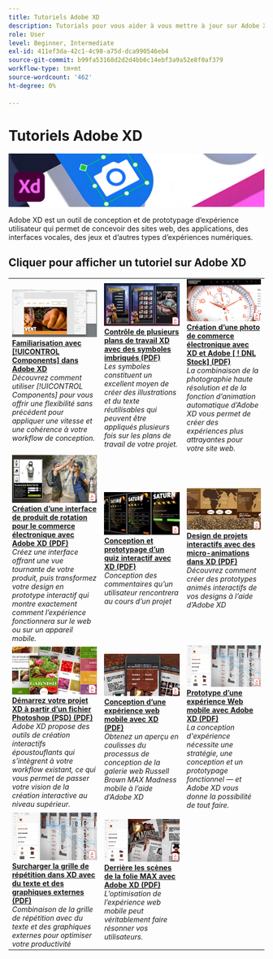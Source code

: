 ```yaml
---
title: Tutoriels Adobe XD
description: Tutorials pour vous aider à vous mettre à jour sur Adobe XD
role: User
level: Beginner, Intermediate
exl-id: 411ef3da-42c1-4c98-a75d-dca990546eb4
source-git-commit: b99fa53168d2d2d4bb6c14ebf3a9a52e8f0af379
workflow-type: tm+mt
source-wordcount: '462'
ht-degree: 0%

---
```


# Tutoriels Adobe XD

![Image du héros Creative Cloud](../assets/XD.jpg)

Adobe XD est un outil de conception et de prototypage d’expérience utilisateur qui permet de concevoir des sites web, des applications, des interfaces vocales, des jeux et d’autres types d’expériences numériques.

## Cliquer pour afficher un tutoriel sur Adobe XD

<table>
<tr>
 <td>
   <a href="components.md">
      <img alt="Familiarisation avec les composants dans Adobe XD" src="assets/Componentsxd.jpg" />
   </a>
    <div>
   <a href="components.md"><strong>Familiarisation avec [!UICONTROL Components] dans Adobe XD</strong></a>
    </div>
    <em>Découvrez comment utiliser [!UICONTROL Components] pour vous offrir une flexibilité sans précédent pour appliquer une vitesse et une cohérence à votre workflow de conception.</em>
    <br>
  </td>
  <td>
   <a href="assets/ControlMultipleXDArtboardswithNestedSymbols.pdf">
      <img alt="Contrôle de plusieurs plans de travail XD avec des symboles imbriqués" src="assets/ControlMultipleXDArtboardswithNestedSymbols.jpg" />
   </a>
    <div>
   <a href="assets/ControlMultipleXDArtboardswithNestedSymbols.pdf"><strong>Contrôle de plusieurs plans de travail XD avec des symboles imbriqués (PDF)</strong></a>
    </div>
    <em>Les symboles constituent un excellent moyen de créer des illustrations et du texte réutilisables qui peuvent être appliqués plusieurs fois sur les plans de travail de votre projet.</em>
    <br>
  </td>
  <td>
   <a href="assets/CreateaZoomableeCommercePhotowithXDandAdobeStock.pdf">
      <img alt="Création d’une photo de commerce électronique avec XD et Adobe [ ! DNL Stock]" src="assets/CreateaZoomableeCommercePhotowithXDandAdobeStock.jpg" />
   </a>
    <div>
   <a href="assets/CreateaZoomableeCommercePhotowithXDandAdobeStock.pdf"><strong>Création d’une photo de commerce électronique avec XD et Adobe [ ! DNL Stock] (PDF)</strong></a>
    </div>
    <em>La combinaison de la photographie haute résolution et de la fonction d’animation automatique d’Adobe XD vous permet de créer des expériences plus attrayantes pour votre site web.</em>
    <br>
  </td>
</tr>
<tr>
 <td>
   <a href="assets/CreatingaRotatingProductInterfaceforECommercewithAdobeXD.pdf">
      <img alt="Création d'une interface de produit pivotante pour le commerce électronique avec Adobe XD" src="assets/CreatingaRotatingProductInterfaceforECommercewithAdobeXD.jpg" />
   </a>
    <div>
   <a href="assets/CreatingaRotatingProductInterfaceforECommercewithAdobeXD.pdf"><strong>Création d’une interface de produit de rotation pour le commerce électronique avec Adobe XD (PDF)</strong></a>
    </div>
    <em>Créez une interface offrant une vue tournante de votre produit, puis transformez votre design en prototype interactif qui montre exactement comment l’expérience fonctionnera sur le web ou sur un appareil mobile.</em>
    <br>
  </td>
  <td>
   <a href="assets/DesignandPrototypeanInteractiveQuizwithXD.pdf">
      <img alt="Conception et prototypage d’un quiz interactif avec XD" src="assets/DesignandPrototypeanInteractiveQuizwithXD.jpg" />
   </a>
    <div>
   <a href="assets/DesignandPrototypeanInteractiveQuizwithXD.pdf"><strong>Conception et prototypage d’un quiz interactif avec XD (PDF)</strong></a>
    </div>
    <em>Conception des commentaires qu’un utilisateur rencontrera au cours d’un projet</em>
    <br>
  </td>
  <td>
   <a href="assets/DesignInteractiveProjectswithMicroAnimationsinXD.pdf">
      <img alt="Création de projets interactifs avec des micro-animations dans XD" src="assets/DesignInteractiveProjectswithMicroAnimationsinXD.jpg" />
   </a>
    <div>
   <a href="assets/DesignInteractiveProjectswithMicroAnimationsinXD.pdf"><strong>Design de projets interactifs avec des micro-animations dans XD (PDF)</strong></a>
    </div>
    <em>Découvrez comment créer des prototypes animés interactifs de vos designs à l’aide d’Adobe XD</em>
    <br>
  </td>
</tr>
<tr>
 <td>
   <a href="assets/JumpstartyourXDProjectfromaPhotoshopFile.pdf">
      <img alt="Démarrage de votre projet XD à partir d’un fichier Photoshop (PSD)" src="assets/JumpstartyourXDProjectfromaPhotoshopFile.jpg" />
   </a>
    <div>
   <a href="assets/JumpstartyourXDProjectfromaPhotoshopFile.pdf"><strong>Démarrez votre projet XD à partir d’un fichier Photoshop (PSD) (PDF)</strong></a>
    </div>
    <em>Adobe XD propose des outils de création interactifs époustouflants qui s’intègrent à votre workflow existant, ce qui vous permet de passer votre vision de la création interactive au niveau supérieur.</em>
    <br>
  </td>
  <td>
   <a href="assets/MobileWebExperienceswithXD.pdf">
      <img alt="Conception d'une expérience web mobile avec XD" src="assets/MobileWebExperienceswithXD.jpg" />
   </a>
    <div>
   <a href="assets/MobileWebExperienceswithXD.pdf"><strong>Conception d’une expérience web mobile avec XD (PDF)</strong></a>
    </div>
    <em>Obtenez un aperçu en coulisses du processus de conception de la galerie web Russell Brown MAX Madness mobile à l’aide d’Adobe XD</em>
    <br>
  </td>
  <td>
   <a href="assets/PrototypeaMobileWebExperiencewithAdobeXD.pdf">
      <img alt="Prototypage d'une expérience web mobile avec Adobe XD" src="assets/PrototypeaMobileWebExperiencewithAdobeXD.jpg" />
   </a>
    <div>
   <a href="assets/PrototypeaMobileWebExperiencewithAdobeXD.pdf"><strong>Prototype d’une expérience Web mobile avec Adobe XD (PDF)</strong></a>
    </div>
    <em>La conception d'expérience nécessite une stratégie, une conception et un prototypage fonctionnel — et Adobe XD vous donne la possibilité de tout faire.</em>
    <br>
  </td>
</tr>
<tr>
   <td>
   <a href="assets/PrototypeaMobileWebExperiencewithAdobeXD.pdf">
      <img alt="Surcharger la grille de répétition dans XD avec du texte et des graphiques externes" src="assets/PrototypeaMobileWebExperiencewithAdobeXD.jpg" />
   </a>
    <div>
   <a href="assets/PrototypeaMobileWebExperiencewithAdobeXD.pdf"><strong>Surcharger la grille de répétition dans XD avec du texte et des graphiques externes (PDF)</strong></a>
    </div>
    <em>Combinaison de la grille de répétition avec du texte et des graphiques externes pour optimiser votre productivité</em>
    <br>
  </td>
  <td>
   <a href="assets/BehindtheScenesofMAXMadnesswithAdobeXD.pdf">
      <img alt="Derrière les scènes de la folie MAX avec Adobe XD" src="assets/BehindtheScenesofMAXMadnesswithAdobeXD.jpg" />
   </a>
    <div>
   <a href="assets/BehindtheScenesofMAXMadnesswithAdobeXD.pdf"><strong>Derrière les scènes de la folie MAX avec Adobe XD (PDF)</strong></a>
    </div>
    <em>L’optimisation de l’expérience web mobile peut véritablement faire résonner vos utilisateurs.</em>
    <br>
  </td>
</tr>
</table>
